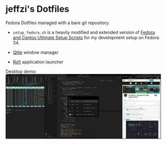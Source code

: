 # jeffzi's Dotfiles

Fedora Dotfiles managed with a bare git repository.

* `setup_fedora.sh` is a heavily modified and extended version of 
[Fedora and Centos Ultimate Setup Scripts](https://github.com/David-Else/fedora-ultimate-setup-script)
for my development setup on Fedora 34.

* [Qtile](http://www.qtile.org/) window manager
* [Rofi](https://github.com/davatorium/rofi) application launcher

Desktop demo:
![desktop](desktop.png)
